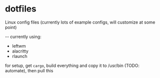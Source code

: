 # dotfiles
Linux config files (currently lots of example configs, will customize at some point)

-- currently using:

 - leftwm
 - alacritty
 - rlaunch

for setup, get `cargo`, build everything and copy it to /usr/bin (TODO: automate), then pull this

